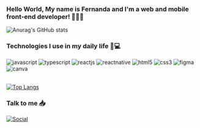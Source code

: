 ### Hello World, My name is Fernanda and I'm a web and mobile front-end developer! 👋👩‍💻

![Anurag's GitHub stats](https://github-readme-stats.vercel.app/api?username=fernandabonfimm&show_icons=true&theme=radical)

### Technologies I use in my daily life 📅💻
<div style="display: inline_block">
 <img align="center" alt="javascript" src="https://img.shields.io/badge/JavaScript-F7DF1E?style=for-the-badge&logo=javascript&logoColor=black"/>
  <img align="center" alt="typescript" src="https://img.shields.io/badge/TypeScript-007ACC?style=for-the-badge&logo=typescript&logoColor=white"/>
  <img align="center" alt="reactjs" src="https://img.shields.io/badge/React-20232A?style=for-the-badge&logo=react&logoColor=61DAFB"/>
    <img align="center" alt="reactnative" src="https://img.shields.io/badge/React_Native-20232A?style=for-the-badge&logo=react&logoColor=61DAFB"/>
    <img align="center" alt="html5" src="https://img.shields.io/badge/HTML5-E34F26?style=for-the-badge&logo=html5&logoColor=white"/>
     <img align="center" alt="css3" src="https://img.shields.io/badge/CSS3-1572B6?style=for-the-badge&logo=css3&logoColor=white"/>
      <img align="center" alt="figma" src="https://img.shields.io/badge/Figma-F24E1E?style=for-the-badge&logo=figma&logoColor=white"/>
      <img align="center" alt="canva" src="https://img.shields.io/badge/Canva-%2300C4CC.svg?&style=for-the-badge&logo=Canva&logoColor=white"/>
</div>
<br/>

[![Top Langs](https://github-readme-stats.vercel.app/api/top-langs/?username=fernandabonfimm&layout=compact)](https://github.com/anuraghazra/github-readme-stats)

### Talk to me 📥
[![Social](https://img.shields.io/badge/LinkedIn-0077B5?style=for-the-badge&logo=linkedin&logoColor=white)](https://www.linkedin.com/in/fernanda-bonfim-santos-9596aa193/)
